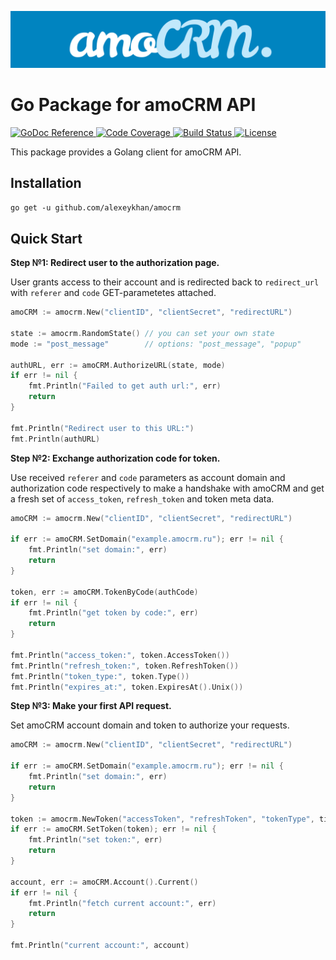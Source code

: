 ![Go Package for amoCRM API](.github/logo.png?raw=true)

# Go Package for amoCRM API 

<p>
    <a href="https://pkg.go.dev/github.com/alexeykhan/amocrm">
        <img src="https://img.shields.io/badge/pkg.go.dev-reference-00ADD8?logo=go&logoColor=white" alt="GoDoc Reference" style="max-width:100%;">
    </a>
    <a href="https://pkg.go.dev/github.com/alexeykhan/amocrm">
        <img src="https://img.shields.io/badge/codecov-98%25-success?logo=codecov&logoColor=white" alt="Code Coverage">
    </a>
    <a href="https://pkg.go.dev/github.com/alexeykhan/amocrm">
        <img src="https://img.shields.io/badge/build-passes-success?logo=travis-ci&logoColor=white" alt="Build Status">
    </a>
    <a href="https://pkg.go.dev/github.com/alexeykhan/amocrm">
        <img src="https://img.shields.io/badge/licence-MIT-success" alt="License">
    </a>
</p> 

This package provides a Golang client for amoCRM API.

## Installation

`go get -u github.com/alexeykhan/amocrm`

## Quick Start

**Step №1: Redirect user to the authorization page.**

User grants access to their account and is redirected back to 
`redirect_url` with `referer` and `code` GET-parametetes attached.

```go
amoCRM := amocrm.New("clientID", "clientSecret", "redirectURL")

state := amocrm.RandomState() // you can set your own state
mode := "post_message"        // options: "post_message", "popup"

authURL, err := amoCRM.AuthorizeURL(state, mode)
if err != nil {
    fmt.Println("Failed to get auth url:", err)
    return
}

fmt.Println("Redirect user to this URL:")
fmt.Println(authURL)
```

**Step №2: Exchange authorization code for token.**

Use received `referer` and `code` parameters as account domain and
authorization code respectively to make a handshake with amoCRM and
get a fresh set of `access_token`, `refresh_token` and token meta data. 

```go
amoCRM := amocrm.New("clientID", "clientSecret", "redirectURL")

if err := amoCRM.SetDomain("example.amocrm.ru"); err != nil {
    fmt.Println("set domain:", err)
    return
}

token, err := amoCRM.TokenByCode(authCode)
if err != nil {
    fmt.Println("get token by code:", err)
    return
}

fmt.Println("access_token:", token.AccessToken())
fmt.Println("refresh_token:", token.RefreshToken())
fmt.Println("token_type:", token.Type())
fmt.Println("expires_at:", token.ExpiresAt().Unix())
```

**Step №3: Make your first API request.**

Set amoCRM account domain and token to authorize your requests.

```go
amoCRM := amocrm.New("clientID", "clientSecret", "redirectURL")

if err := amoCRM.SetDomain("example.amocrm.ru"); err != nil {
    fmt.Println("set domain:", err)
    return
}

token := amocrm.NewToken("accessToken", "refreshToken", "tokenType", time.Now())
if err := amoCRM.SetToken(token); err != nil {
    fmt.Println("set token:", err)
    return
}

account, err := amoCRM.Account().Current()
if err != nil {
    fmt.Println("fetch current account:", err)
    return
}

fmt.Println("current account:", account)
```